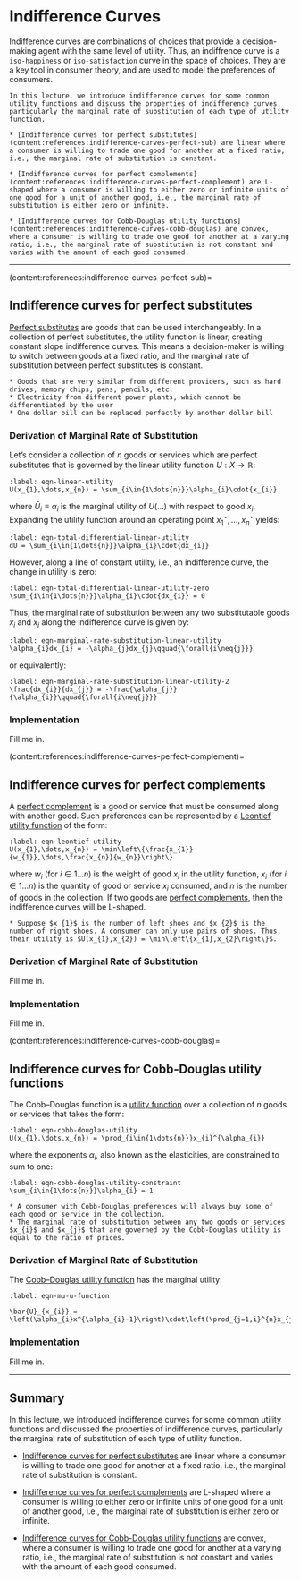 # Indifference Curves
Indifference curves are combinations of choices that provide a decision-making agent with the same level of utility. Thus, an indiffrence curve is a `iso-happiness` or `iso-satisfaction` curve in the space of choices. They are a key tool in consumer theory, and are used to model the preferences of consumers.

```{topic} Outline
In this lecture, we introduce indifference curves for some common utility functions and discuss the properties of indifference curves, particularly the marginal rate of substitution of each type of utility function. 

* [Indifference curves for perfect substitutes](content:references:indifference-curves-perfect-sub) are linear where a consumer is willing to trade one good for another at a fixed ratio, i.e., the marginal rate of substitution is constant.

* [Indifference curves for perfect complements](content:references:indifference-curves-perfect-complement) are L-shaped where a consumer is willing to either zero or infinite units of one good for a unit of another good, i.e., the marginal rate of substitution is either zero or infinite.

* [Indifference curves for Cobb-Douglas utility functions](content:references:indifference-curves-cobb-douglas) are convex, where a consumer is willing to trade one good for another at a varying ratio, i.e., the marginal rate of substitution is not constant and varies with the amount of each good consumed.
```

---


(content:references:indifference-curves-perfect-sub)=
## Indifference curves for perfect substitutes
[Perfect substitutes](https://en.wikipedia.org/wiki/Substitute_good) are goods that can be used interchangeably. In a collection of perfect substitutes, the utility function is linear, creating constant slope indifference curves. This means a decision-maker is willing to switch between goods at a fixed ratio, and the marginal rate of substitution between perfect substitutes is constant.

```{admonition} Examples of perfect substitutes
* Goods that are very similar from different providers, such as hard drives, memory chips, pens, pencils, etc.
* Electricity from different power plants, which cannot be differentiated by the user
* One dollar bill can be replaced perfectly by another dollar bill
```

### Derivation of Marginal Rate of Substitution
Let’s consider a collection of $n$ goods or services which are perfect substitutes that is governed by the linear utility function $U:X\rightarrow\mathbb{R}$:

```{math}
:label: eqn-linear-utility
U(x_{1},\dots,x_{n}) = \sum_{i\in{1\dots{n}}}\alpha_{i}\cdot{x_{i}}
```

where $\bar{U}_{i}\equiv\alpha_{i}$ is the marginal utility of $U(\dots)$ with respect to good $x_{i}$. Expanding the utility function around an operating point $x^{\star}_{1},\dots,x^{\star}_{n}$ yields:

```{math}
:label: eqn-total-differential-linear-utility
dU = \sum_{i\in{1\dots{n}}}\alpha_{i}\cdot{dx_{i}}
```

However, along a line of constant utility, i.e., an indifference curve, the change in utility is zero: 

```{math}
:label: eqn-total-differential-linear-utility-zero
\sum_{i\in{1\dots{n}}}\alpha_{i}\cdot{dx_{i}} = 0
```

Thus, the marginal rate of substitution between any two substitutable goods $x_{i}$ and $x_{j}$ along the indifference curve is given by:

```{math}
:label: eqn-marginal-rate-substitution-linear-utility
\alpha_{i}dx_{i} = -\alpha_{j}dx_{j}\qquad{\forall{i\neq{j}}}
```

or equivalently:

```{math}
:label: eqn-marginal-rate-substitution-linear-utility-2
\frac{dx_{i}}{dx_{j}} = -\frac{\alpha_{j}}{\alpha_{i}}\qquad{\forall{i\neq{j}}}
```

### Implementation
Fill me in.

(content:references:indifference-curves-perfect-complement)=
## Indifference curves for perfect complements
A [perfect complement](https://en.wikipedia.org/wiki/Complementary_good) is a good or service that must be consumed along with another good. Such preferences can be represented by a [Leontief utility function](https://en.wikipedia.org/wiki/Leontief_utilities) of the form:

```{math}
:label: eqn-leontief-utility
U(x_{1},\dots,x_{n}) = \min\left\{\frac{x_{1}}{w_{1}},\dots,\frac{x_{n}}{w_{n}}\right\}
```

where $w_{i}~(\text{for}~i\in{1\dots{n}})$ is the weight of good $x_{i}$ in the utility function, $x_{i}~(\text{for}~i\in{1\dots{n}})$ is the quantity of good or service $x_{i}$ consumed, and $n$ is the number of goods in the collection. If two goods are [perfect complements](https://en.wikipedia.org/wiki/Complementary_good), then the indifference curves will be L-shaped. 

```{admonition} Example of perfect complements
* Suppose $x_{1}$ is the number of left shoes and $x_{2}$ is the number of right shoes. A consumer can only use pairs of shoes. Thus, their utility is $U(x_{1},x_{2}) = \min\left\{x_{1},x_{2}\right\}$.
```

### Derivation of Marginal Rate of Substitution
Fill me in.

### Implementation
Fill me in.

(content:references:indifference-curves-cobb-douglas)=
## Indifference curves for Cobb-Douglas utility functions
The Cobb–Douglas function is a [utility function](https://en.wikipedia.org/wiki/Utility) over a collection of $n$ goods or services that takes the form:

```{math}
:label: eqn-cobb-douglas-utility
U(x_{1},\dots,x_{n}) = \prod_{i\in{1\dots{n}}}x_{i}^{\alpha_{i}}
```

where the exponents $\alpha_{i}$, also known as the elasticities, are constrained to sum to one:

```{math}
:label: eqn-cobb-douglas-utility-constraint
\sum_{i\in{1\dots{n}}}\alpha_{i} = 1
```

```{admonition} Cobb-Douglas utility functions
* A consumer with Cobb-Douglas preferences will always buy some of each good or service in the collection. 
* The marginal rate of substitution between any two goods or services $x_{i}$ and $x_{j}$ that are governed by the Cobb-Douglas utility is equal to the ratio of prices.
```


### Derivation of Marginal Rate of Substitution
The [Cobb–Douglas utility function](https://en.wikipedia.org/wiki/Cobb–Douglas_production_function) has the marginal utility: 

```{math}
:label: eqn-mu-u-function

\bar{U}_{x_{i}} = \left(\alpha_{i}x^{\alpha_{i}-1}\right)\cdot\left(\prod_{j=1,i}^{n}x_{j}^{\alpha_{j}}\right)
```

### Implementation
Fill me in.

---

## Summary
In this lecture, we introduced indifference curves for some common utility functions and discussed the properties of indifference curves, particularly the marginal rate of substitution of each type of utility function. 

* [Indifference curves for perfect substitutes](content:references:indifference-curves-perfect-sub) are linear where a consumer is willing to trade one good for another at a fixed ratio, i.e., the marginal rate of substitution is constant.

* [Indifference curves for perfect complements](content:references:indifference-curves-perfect-complement) are L-shaped where a consumer is willing to either zero or infinite units of one good for a unit of another good, i.e., the marginal rate of substitution is either zero or infinite.

* [Indifference curves for Cobb-Douglas utility functions](content:references:indifference-curves-cobb-douglas) are convex, where a consumer is willing to trade one good for another at a varying ratio, i.e., the marginal rate of substitution is not constant and varies with the amount of each good consumed.